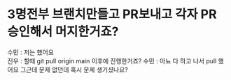 # 3명전부 브랜치만들고 PR보내고 각자 PR승인해서 머지한거죠?
수민 : 저는 했어요  
진우 : 할때 git pull origin main 이후에 진행한거죠?
수민 : 아뇨 다 하고 나서 pull 했어요 그근데 문제 없던데 혹시 문제 생기셨나요?

